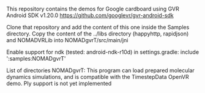 This repository contains the demos for Google cardboard using GVR Android SDK v1.20.0
https://github.com/googlevr/gvr-android-sdk

Clone that repository and add the content of this one inside the Samples directory.
Copy the content of the ../libs directory (happyhttp, rapidjson) and NOMADVRLib into 
NOMADgvrT/src/main/jni

Enable support for ndk (tested: android-ndk-r10d) in settings.gradle:
include ':samples:NOMADgvrT'


List of directories
NOMADgvrT: 
	This program can load prepared molecular dynamics simulations, and is 
	compatible with the TimestepData OpenVR demo.
	Ply support is not yet implemented
	